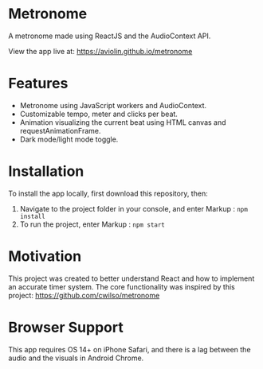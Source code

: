 # Metronome
A metronome made using ReactJS and the AudioContext API. 

View the app live at: https://aviolin.github.io/metronome

# Features
* Metronome using JavaScript workers and AudioContext.
* Customizable tempo, meter and clicks per beat.
* Animation visualizing the current beat using HTML canvas and requestAnimationFrame.
* Dark mode/light mode toggle.

# Installation
To install the app locally, first download this repository, then:
1. Navigate to the project folder in your console, and enter Markup : `npm install`
2. To run the project, enter Markup : `npm start`

# Motivation
This project was created to better understand React and how to implement an accurate timer system. The core functionality was inspired by this project: https://github.com/cwilso/metronome

# Browser Support
This app requires OS 14+ on iPhone Safari, and there is a lag between the audio and the visuals in Android Chrome.



